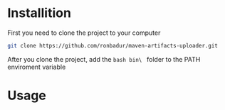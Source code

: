 # Installition
First you need to clone the project to your computer

```bash
git clone https://github.com/ronbadur/maven-artifacts-uploader.git
```

After you clone the project, add the ```bash bin\ ``` folder to the PATH enviroment variable

# Usage

